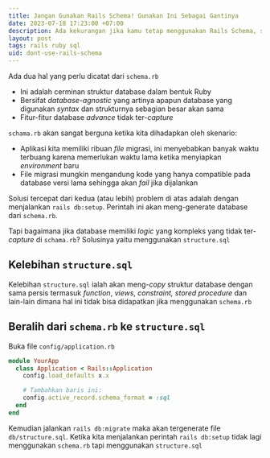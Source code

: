 ```yaml
---
title: Jangan Gunakan Rails Schema! Gunakan Ini Sebagai Gantinya
date: 2023-07-18 17:23:00 +07:00
description: Ada kekurangan jika kamu tetap menggunakan Rails Schema, salah satunya database bisa saja tidak konsisten. Akan saya jelaskan dengan detail disini
layout: post
tags: rails ruby sql
uid: dont-use-rails-schema
---
```


Ada dua hal yang perlu dicatat dari `schema.rb`

- Ini adalah cerminan struktur database dalam bentuk Ruby
- Bersifat *database-agnostic* yang artinya apapun database yang digunakan *syntax* dan strukturnya sebagian besar akan sama
- Fitur-fitur database *advance* tidak ter-*capture*

`schama.rb` akan sangat berguna ketika kita dihadapkan oleh skenario:

- Aplikasi kita memiliki ribuan *file* migrasi, ini menyebabkan banyak waktu terbuang karena memerlukan waktu lama ketika menyiapkan *environment* baru
- File migrasi mungkin mengandung kode yang hanya compatible pada database versi lama sehingga akan *fail* jika dijalankan

Solusi tercepat dari kedua (atau lebih) problem di atas adalah dengan menjalankan `rails db:setup`. Perintah ini akan meng-generate database dari `schema.rb`.

Tapi bagaimana jika database memiliki *logic* yang kompleks yang tidak ter-*capture* di `schama.rb`? Solusinya yaitu menggunakan `structure.sql`

## Kelebihan `structure.sql`

Kelebihan `structure.sql` ialah akan meng-*copy* struktur database dengan sama persis termasuk *function*, *views*, *constraint,* *stored procedure* dan lain-lain dimana hal ini tidak bisa didapatkan jika menggunakan `schema.rb`

## Beralih dari `schema.rb` ke `structure.sql`

Buka file `config/application.rb`

```ruby
module YourApp
  class Application < Rails::Application
    config.load_defaults x.x

    # Tambahkan baris ini:
    config.active_record.schema_format = :sql
  end
end
```

Kemudian jalankan `rails db:migrate` maka akan tergenerate file `db/structure.sql`. Ketika kita menjalankan perintah `rails db:setup` tidak lagi menggunakan `schema.rb` tapi menggunakan `structure.sql`
